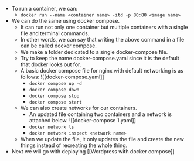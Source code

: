 - To run a container, we can:
	- ```docker run --name <container name> -itd -p 80:80 <image name>```
- We can do the same using docker compose.
	- It can run not only one container but multiple containers with a single file and terminal commands.
	- In other words, we can say that writing the above command in a  file can be called docker compose.
	- We make a folder dedicated to a single docker-compose file.
	- Try to keep the name docker-compose.yaml since it is the default that docker looks out for.
	- A basic docker compose file for nginx with default networking is as follows:
		![[docker-compose.yaml]]
		- ```docker compose up -d```
		- ```docker compose down```
		- ```docker compose stop```
		- ```docker compose start```
	- We can also create networks for our containers.
		- An updated file containing two containers and a network is attached below.
		![[docker-compose 1.yaml]]
		- ```docker network ls```
		- ```docker network inspect <network name>```
	- When we update the file, it only updates the file and create the new things instead of recreating the whole thing.
- Next we will go with deploying [[Wordpress with docker compose]]
